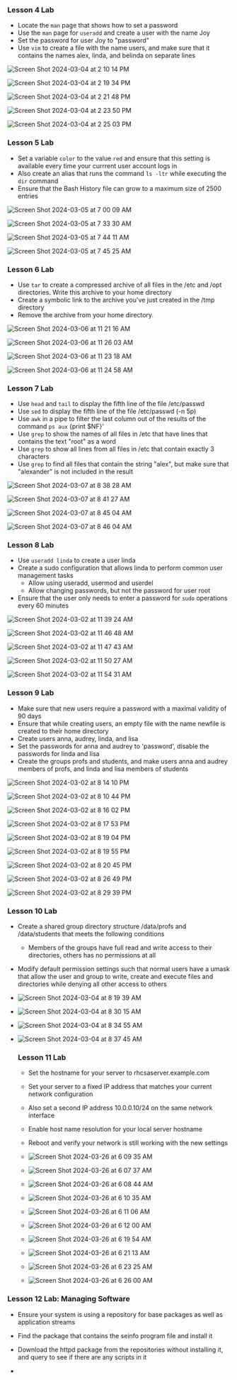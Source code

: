 ### Lesson 4 Lab
- Locate the `man` page that shows how to set a password
- Use the `man` page for `useradd` and create a user with the name Joy
- Set the password for user Joy to "password"
- Use `vim` to create a file with the name users, and make sure that it contains the names alex, linda, and belinda on separate lines

 ![Screen Shot 2024-03-04 at 2 10 14 PM](https://github.com/Mario7F/RHEL9/assets/59115100/cf7d47ba-0c1a-4120-ab08-e5043eb6d0c9)

 ![Screen Shot 2024-03-04 at 2 19 34 PM](https://github.com/Mario7F/RHEL9/assets/59115100/c37ffc59-daeb-4561-85a6-d8d4f0f8b029)

 ![Screen Shot 2024-03-04 at 2 21 48 PM](https://github.com/Mario7F/RHEL9/assets/59115100/f63b5ff2-cd45-4a30-8030-d93d1d527bc1)

 ![Screen Shot 2024-03-04 at 2 23 50 PM](https://github.com/Mario7F/RHEL9/assets/59115100/42ed38f4-2e34-4fa3-9cc3-e4f70b25e3cc)

 ![Screen Shot 2024-03-04 at 2 25 03 PM](https://github.com/Mario7F/RHEL9/assets/59115100/ee96ac8d-4020-4498-9e5e-944bc79d5854)

 ### Lesson 5 Lab
 - Set a variable `color` to the value `red` and ensure that this setting is available every time your currrent user account logs in
 - Also create an alias that runs the command `ls -ltr` while executing the `dir` command
 - Ensure that the Bash History file can grow to a maximum size of 2500 entries

 ![Screen Shot 2024-03-05 at 7 00 09 AM](https://github.com/Mario7F/RHEL9/assets/59115100/69c5c3ed-3175-499b-aad5-840773c990c4)

 ![Screen Shot 2024-03-05 at 7 33 30 AM](https://github.com/Mario7F/RHEL9/assets/59115100/09d4b7a9-1d53-4cdb-a894-b0276fcb2d0f)

 ![Screen Shot 2024-03-05 at 7 44 11 AM](https://github.com/Mario7F/RHEL9/assets/59115100/a3df539d-6bc8-46f1-81cb-ce26f3d9eb0e)

 ![Screen Shot 2024-03-05 at 7 45 25 AM](https://github.com/Mario7F/RHEL9/assets/59115100/6c5496bd-31f3-453d-a32f-35a147d3ae52)

 ### Lesson 6 Lab
 - Use `tar` to create a compressed archive of all files in the /etc and /opt directories. Write this archive to your home directory
 - Create a symbolic link to the archive you've just created in the /tmp directory
 - Remove the archive from your home directory.

  ![Screen Shot 2024-03-06 at 11 21 16 AM](https://github.com/Mario7F/RHEL9/assets/59115100/e612b9bf-ca13-402c-b6d8-32cb0e662912)

  ![Screen Shot 2024-03-06 at 11 26 03 AM](https://github.com/Mario7F/RHEL9/assets/59115100/272c0cda-2202-4cbb-b100-7041032a63ee)

  ![Screen Shot 2024-03-06 at 11 23 18 AM](https://github.com/Mario7F/RHEL9/assets/59115100/235f9701-7cb1-4b13-9870-23fe93478f01)

  ![Screen Shot 2024-03-06 at 11 24 58 AM](https://github.com/Mario7F/RHEL9/assets/59115100/f750aad9-9748-4d21-ae5c-b0728acc56da)

  ### Lesson 7 Lab
  - Use `head` and `tail` to display the fifth line of the file /etc/passwd
  - Use `sed` to display the fifth line of the file /etc/passwd (-n 5p)
  - Use `awk` in a pipe to filter the last column out of the results of the command `ps aux` {print $NF}'
  - Use `grep` to show the names of all files in /etc that have lines that contains the text "root" as a word
  - Use `grep` to show all lines from all files in /etc that contain exactly 3 characters
  - Use `grep` to find all files that contain the string "alex", but make sure that "alexander" is not included in the result

![Screen Shot 2024-03-07 at 8 38 28 AM](https://github.com/Mario7F/RHEL9/assets/59115100/a8f4970e-9ba0-4225-bda5-f90b68882277)

![Screen Shot 2024-03-07 at 8 41 27 AM](https://github.com/Mario7F/RHEL9/assets/59115100/cb05cb25-6a99-44ab-9060-0c3bcb20873d)

![Screen Shot 2024-03-07 at 8 45 04 AM](https://github.com/Mario7F/RHEL9/assets/59115100/e4524402-8973-4bd1-8233-6103d91f756c)

![Screen Shot 2024-03-07 at 8 46 04 AM](https://github.com/Mario7F/RHEL9/assets/59115100/8179591c-2630-454b-8dff-0c9e86977e33)

  

### Lesson 8 Lab

- Use `useradd linda` to create a user linda
- Create a sudo configuration that allows linda to perform common user management tasks
  - Allow using useradd, usermod and userdel
  - Allow changing passwords, but not the password for user root
- Ensure that the user only needs to enter a password for `sudo` operations every 60 minutes

![Screen Shot 2024-03-02 at 11 39 24 AM](https://github.com/Mario7F/RHEL9/assets/59115100/a9e6592d-dc39-4cc2-8541-6ac85358fd7f)

![Screen Shot 2024-03-02 at 11 46 48 AM](https://github.com/Mario7F/RHEL9/assets/59115100/4d02a892-8a59-4b1b-a8fb-9434d3709039)

![Screen Shot 2024-03-02 at 11 47 43 AM](https://github.com/Mario7F/RHEL9/assets/59115100/97e79fa8-55b5-405c-bf0d-2e8e0694c5be)

![Screen Shot 2024-03-02 at 11 50 27 AM](https://github.com/Mario7F/RHEL9/assets/59115100/3076d7c3-a780-4808-92ce-ddce0c6c1691)

![Screen Shot 2024-03-02 at 11 54 31 AM](https://github.com/Mario7F/RHEL9/assets/59115100/c7d1f100-6729-4c77-b4bc-b6ebb297d404)


### Lesson 9 Lab

- Make sure that new users require a password with a maximal validity of 90 days
- Ensure that while creating users, an empty file with the name newfile is created to their home directory
- Create users anna, audrey, linda, and lisa
- Set the passwords for anna and audrey to 'password', disable the passwords for linda and lisa
- Create the groups profs and students, and make users anna and audrey members of profs, and linda and lisa members of students

![Screen Shot 2024-03-02 at 8 14 10 PM](https://github.com/Mario7F/RHEL9/assets/59115100/815acaba-8a3d-4218-b5f4-5d583bdf7b53)

![Screen Shot 2024-03-02 at 8 10 44 PM](https://github.com/Mario7F/RHEL9/assets/59115100/8682c74a-1dcb-4218-96ee-6a4de2b79af3)

![Screen Shot 2024-03-02 at 8 16 02 PM](https://github.com/Mario7F/RHEL9/assets/59115100/8cd21a2a-7984-4d98-bceb-09c24a2abf9c)

![Screen Shot 2024-03-02 at 8 17 53 PM](https://github.com/Mario7F/RHEL9/assets/59115100/83084055-1372-44a0-941a-6d3183454c97)


![Screen Shot 2024-03-02 at 8 19 04 PM](https://github.com/Mario7F/RHEL9/assets/59115100/fd84ee35-7a2f-4f7d-a39e-30d58aa79952)

![Screen Shot 2024-03-02 at 8 19 55 PM](https://github.com/Mario7F/RHEL9/assets/59115100/cdd972ec-6962-44e8-97ea-ab13aacc6cb9)

![Screen Shot 2024-03-02 at 8 20 45 PM](https://github.com/Mario7F/RHEL9/assets/59115100/9ea34763-a804-4038-b295-f2ec39683640)

![Screen Shot 2024-03-02 at 8 26 49 PM](https://github.com/Mario7F/RHEL9/assets/59115100/cfa8540f-cd1e-4732-a37e-bddb779c5409)

![Screen Shot 2024-03-02 at 8 29 39 PM](https://github.com/Mario7F/RHEL9/assets/59115100/01a2efae-321f-458a-9b90-7d26a9641100)

### Lesson 10 Lab
- Create a shared group directory structure /data/profs and /data/students that meets the following conditions
   - Members of the groups have full read and write access to their directories, others has no permissions at all
- Modify default permission settings such that normal users have a umask that allow the user and group to write, create and execute files and directories while denying all other access to others

- ![Screen Shot 2024-03-04 at 8 19 39 AM](https://github.com/Mario7F/RHEL9/assets/59115100/6a40600b-78f7-4792-990d-b65399ba169a)

- ![Screen Shot 2024-03-04 at 8 30 15 AM](https://github.com/Mario7F/RHEL9/assets/59115100/7b7e78ff-95b2-4301-bb54-3fb6c20aa2c8)

- ![Screen Shot 2024-03-04 at 8 34 55 AM](https://github.com/Mario7F/RHEL9/assets/59115100/4b30bbce-a98d-479b-83f4-fa6eb9f18464)

- ![Screen Shot 2024-03-04 at 8 37 45 AM](https://github.com/Mario7F/RHEL9/assets/59115100/5b753bf3-ff96-446e-9527-01f842d1d5c9)

  ### Lesson 11 Lab
  - Set the hostname for your server to rhcsaserver.example.com
  - Set your server to a fixed IP address that matches your current network configuration
  - Also set a second IP address 10.0.0.10/24 on the same network interface
  - Enable host name resolution for your local server hostname
  - Reboot and verify your network is still working with the new settings
 
  - ![Screen Shot 2024-03-26 at 6 09 35 AM](https://github.com/Mario7F/RHEL9/assets/59115100/09c8bf18-c260-4b3a-a1f2-6878be333864)
 
  - ![Screen Shot 2024-03-26 at 6 07 37 AM](https://github.com/Mario7F/RHEL9/assets/59115100/88d53b3e-4dc8-4422-a41c-2b3687051aba)
 
  - ![Screen Shot 2024-03-26 at 6 08 44 AM](https://github.com/Mario7F/RHEL9/assets/59115100/bd651caf-f0c6-44fe-9553-13ecae69574f)
 
  - ![Screen Shot 2024-03-26 at 6 10 35 AM](https://github.com/Mario7F/RHEL9/assets/59115100/20c0a55c-e0cb-4653-bd23-517d10762f17)
 
  - ![Screen Shot 2024-03-26 at 6 11 06 AM](https://github.com/Mario7F/RHEL9/assets/59115100/797fb856-9212-4f3d-94ea-82d0f62578a0)
 
  - ![Screen Shot 2024-03-26 at 6 12 00 AM](https://github.com/Mario7F/RHEL9/assets/59115100/456bdbfa-5323-4304-8bfd-515a0d1c44b1)
 
  - ![Screen Shot 2024-03-26 at 6 19 54 AM](https://github.com/Mario7F/RHEL9/assets/59115100/4d8d51c9-000d-453d-83ba-e5e9ec0697e4)
 
  - ![Screen Shot 2024-03-26 at 6 21 13 AM](https://github.com/Mario7F/RHEL9/assets/59115100/022022b1-7554-4583-af0f-e23e5a2d975b)
 
  - ![Screen Shot 2024-03-26 at 6 23 25 AM](https://github.com/Mario7F/RHEL9/assets/59115100/3ee69ede-4e1d-4197-8694-67eb97967ca4)
 
  - ![Screen Shot 2024-03-26 at 6 26 00 AM](https://github.com/Mario7F/RHEL9/assets/59115100/c5d1027e-17d5-4c89-a02e-cf7ab2d60c8c)


### Lesson 12 Lab: Managing Software
- Ensure your system is using a repository for base packages as well as application streams
- Find the package that contains the seinfo program file and install it
- Download the httpd package from the repositories without installing it, and query to see if there are any scripts in it

- 

